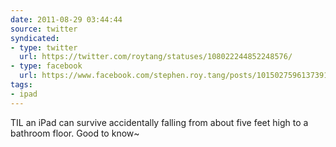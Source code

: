 ```yaml
---
date: 2011-08-29 03:44:44
source: twitter
syndicated:
- type: twitter
  url: https://twitter.com/roytang/statuses/108022244852248576/
- type: facebook
  url: https://www.facebook.com/stephen.roy.tang/posts/10150275961373912
tags:
- ipad
---
```


TIL an iPad can survive accidentally falling from about five feet high to a bathroom floor. Good to know~